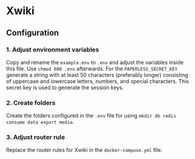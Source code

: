 # Xwiki

## Configuration

### 1. Adjust environment variables
Copy and rename the `example.env` to `.env` and adjust the variables inside this file.
Use `chmod 600 .env` afterwards.
For the `PAPERLESS_SECRET_KEY` generate a string with at least 50 characters (preferably longer) consisting of uppercase and lowercase letters, numbers, and special characters.
This secret key is used to generate the session keys.

### 2. Create folders
Create the folders configured in the `.env` file for using `mkdir db redis consume data export media`.

### 3. Adjust router rule
Replace the router rules for Xwiki in the `docker-compose.yml` file.
